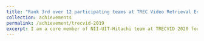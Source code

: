 ```yaml
---
title: "Rank 3rd over 12 participating teams at TREC Video Retrieval Evaluation 2019 ‑ Instance Search Track"
collection: achievements 
permalink: /achievement/trecvid-2019
excerpt: I am a core member of NII-UIT-Hitachi team at TRECVID 2020 for large-scale video retrieval. Here, I handled all the implementations and carried out all experimentations for Instance Search track. The topic of this year was "Searching for specific person doing specific action" in ~470k videos.
---
```

